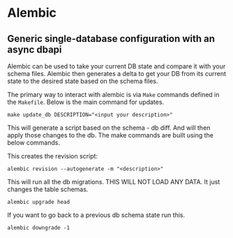 # Alembic

## Generic single-database configuration with an async dbapi

Alembic can be used to take your current DB state and compare it with your schema files. Alembic
then generates a delta to get your DB from its current state to the desired state based on the
schema files.

The primary way to interact with alembic is via `Make` commands defined in the `Makefile`. Below is the main command for updates.

```make update_db DESCRIPTION="<input your description>"```

This will generate a script based on the schema - db diff. And will then apply those changes to the db. The make commands are built using the below commands.

This creates the revision script:

`alembic revision --autogenerate -m "<description>"`

This will run all the db migrations. THIS WILL NOT LOAD ANY DATA. It just changes the table schemas.

`alembic upgrade head`

If you want to go back to a previous db schema state run this.

`alembic downgrade -1`
